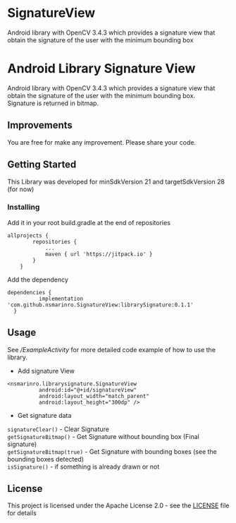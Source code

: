 # SignatureView
Android library with OpenCV 3.4.3 which provides a signature view that obtain the signature of the user with the minimum bounding box

# Android Library Signature View
Android library with OpenCV 3.4.3 which provides a signature view that obtain the signature of the user with the minimum bounding box.<br/> 
Signature is returned in bitmap.

## Improvements
You are free for make any improvement. Please share your code.

## Getting Started
This Library was developed for minSdkVersion 21 and targetSdkVersion 28 (for now)

### Installing

Add it in your root build.gradle at the end of repositories

```
allprojects {
		repositories {
			...
			maven { url 'https://jitpack.io' }
		}
	}
  ```
  
  Add the dependency
  
  ```
  dependencies {
	        implementation 'com.github.nsmarinro.SignatureView:librarySignature:0.1.1'
	}
  ```
  
  ## Usage
  
  See */ExampleActivity* for more detailed code example of how to use the library.
  
  * Add signature View
  ```
  <nsmarinro.librarysignature.SignatureView
            android:id="@+id/signatureView"
            android:layout_width="match_parent"
            android:layout_height="300dp" />
 ```
 
 * Get signature data
 
 ```signatureClear()``` - Clear Signature<br/> 
 ```getSignatureBitmap()``` - Get Signature without bounding box (Final signature)<br/>
 ```getSignatureBitmap(true)``` - Get Signature with bounding boxes (see the bounding boxes detected)<br/>
  ```isSignature()``` - if something is already drawn or not<br/>
 
 
 ## License

This project is licensed under the Apache License 2.0 - see the [LICENSE](LICENSE) file for details
